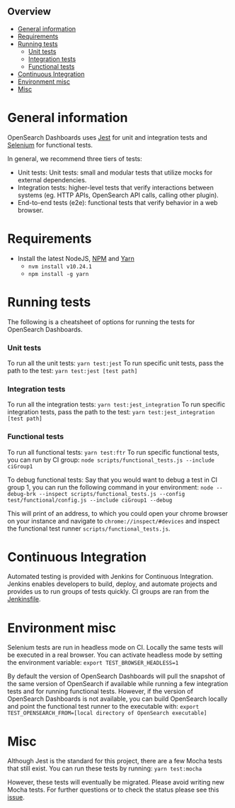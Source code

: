 Overview
---
- [General information](#general-information)
- [Requirements](#requirements)
- [Running tests](#running-tests)
  - [Unit tests](#unit-tests)
  - [Integration tests](#integration-tests)
  - [Functional tests](#functional-tests)
- [Continuous Integration](#continuous-integration)
- [Environment misc](#environment-misc) 
- [Misc](#misc) 

# General information
OpenSearch Dashboards uses [Jest](https://jestjs.io/) for unit and integration tests and [Selenium](https://www.selenium.dev/) for functional tests.

In general, we recommend three tiers of tests:
* Unit tests: Unit tests: small and modular tests that utilize mocks for external dependencies.
* Integration tests: higher-level tests that verify interactions between systems (eg. HTTP APIs, OpenSearch API calls, calling other plugin). 
* End-to-end tests (e2e): functional tests that verify behavior in a web browser.

# Requirements
* Install the latest NodeJS, [NPM](https://www.npmjs.com/get-npm) and [Yarn](https://classic.yarnpkg.com/en/docs/install/#mac-stable)
    * `nvm install v10.24.1`
    * `npm install -g yarn`

# Running tests
The following is a cheatsheet of options for running the tests for OpenSearch Dashboards.

### Unit tests
To run all the unit tests:
`yarn test:jest`
To run specific unit tests, pass the path to the test:
`yarn test:jest [test path]`

### Integration tests
To run all the integration tests:
`yarn test:jest_integration`
To run specific integration tests, pass the path to the test:
`yarn test:jest_integration [test path]`

### Functional tests
To run all functional tests:
`yarn test:ftr`
To run specific functional tests, you can run by CI group:
`node scripts/functional_tests.js --include ciGroup1`

To debug functional tests:
Say that you would want to debug a test in CI group 1, you can run the following command in your environment:
`node --debug-brk --inspect scripts/functional_tests.js --config test/functional/config.js --include ciGroup1 --debug`

This will print of an address, to which you could open your chrome browser on your instance and navigate to `chrome://inspect/#devices` and inspect the functional test runner `scripts/functional_tests.js`.

# Continuous Integration
Automated testing is provided with Jenkins for Continuous Integration. Jenkins enables developers to build, deploy, and automate projects and provides us to run groups of tests quickly. CI groups are ran from the [Jenkinsfile](https://github.com/opensearch-project/OpenSearch-Dashboards/blob/main/Jenkinsfile). 

# Environment misc
Selenium tests are run in headless mode on CI. Locally the same tests will be executed in a real browser. You can activate headless mode by setting the environment variable:
`export TEST_BROWSER_HEADLESS=1`

By default the version of OpenSearch Dashboards will pull the snapshot of the same version of OpenSearch if available while running a few integration tests and for running functional tests. However, if the version of OpenSearch Dashboards is not available, you can build OpenSearch locally and point the functional test runner to the executable with:
`export TEST_OPENSEARCH_FROM=[local directory of OpenSearch executable]`

# Misc
Although Jest is the standard for this project, there are a few Mocha tests that still exist. You can run these tests by running:
`yarn test:mocha`

However, these tests will eventually be migrated. Please avoid writing new Mocha tests. For further questions or to check the status please see this [issue](https://github.com/opensearch-project/OpenSearch-Dashboards/issues/215).

